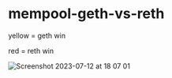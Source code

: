 # mempool-geth-vs-reth

yellow = geth win

red = reth win

![Screenshot 2023-07-12 at 18 07 01](https://github.com/rya0x/mempool-geth-vs-reth/assets/83345377/5be5477d-98a8-468e-9af2-e8d55a3b217d)
